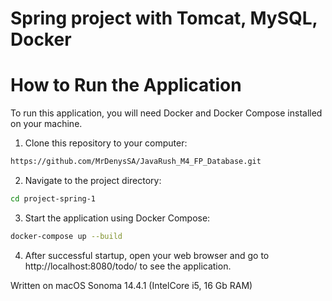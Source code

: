 # Spring project with Tomcat, MySQL, Docker

# How to Run the Application

To run this application, you will need Docker and Docker Compose installed on your machine.

1. Clone this repository to your computer:

```bash
https://github.com/MrDenysSA/JavaRush_M4_FP_Database.git
```
2. Navigate to the project directory:

```bash
cd project-spring-1
```
3. Start the application using Docker Compose:

```bash
docker-compose up --build
```
4. After successful startup, open your web browser and go to http://localhost:8080/todo/ to see the application.


Written on macOS Sonoma 14.4.1 (IntelCore i5, 16 Gb RAM)